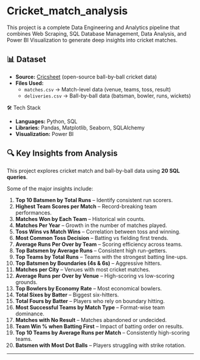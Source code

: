 # Cricket_match_analysis
This project is a complete Data Engineering and Analytics pipeline that combines Web Scraping, SQL Database Management, Data Analysis, and Power BI Visualization to generate deep insights into cricket matches.

## 📊 Dataset
- **Source:** [Cricsheet](https://cricsheet.org/) (open-source ball-by-ball cricket data)  
- **Files Used:**
  - `matches.csv` → Match-level data (venue, teams, toss, result)  
  - `deliveries.csv` → Ball-by-ball data (batsman, bowler, runs, wickets)  

🛠️ Tech Stack
- **Languages:** Python, SQL  
- **Libraries:** Pandas, Matplotlib, Seaborn, SQLAlchemy  
- **Visualization:** Power BI  
## 🔍 Key Insights from Analysis

This project explores cricket match and ball-by-ball data using **20 SQL queries**.  

Some of the major insights include:
1. **Top 10 Batsmen by Total Runs** – Identify consistent run scorers.  
2. **Highest Team Scores per Match** – Record-breaking team performances.  
3. **Matches Won by Each Team** – Historical win counts.  
4. **Matches Per Year** – Growth in the number of matches played.  
5. **Toss Wins vs Match Wins** – Correlation between toss and winning.  
6. **Most Common Toss Decision** – Batting vs fielding first trends.  
7. **Average Runs Per Over by Team** – Scoring efficiency across teams.  
8. **Top Batsmen by Average Runs** – Consistent high run-getters.  
9. **Top Teams by Total Runs** – Teams with the strongest batting line-ups.  
10. **Top Batsmen by Boundaries (4s & 6s)** – Aggressive hitters.  
11. **Matches per City** – Venues with most cricket matches.  
12. **Average Runs per Over by Venue** – High-scoring vs low-scoring grounds.  
13. **Top Bowlers by Economy Rate** – Most economical bowlers.  
14. **Total Sixes by Batter** – Biggest six-hitters.  
15. **Total Fours by Batter** – Players who rely on boundary hitting.  
16. **Most Successful Teams by Match Type** – Format-wise team dominance.  
17. **Matches with No Result** – Matches abandoned or undecided.  
18. **Team Win % when Batting First** – Impact of batting order on results.  
19. **Top 10 Teams by Average Runs per Match** – Consistently high-scoring teams.  
20. **Batsmen with Most Dot Balls** – Players struggling with strike rotation.  

---
